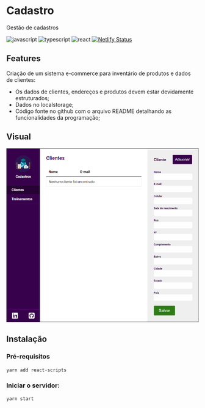 # Cadastro
Gestão de cadastros

![javascript](https://img.shields.io/badge/Javascript-F7DF1E?style=for-the-badge&logo=javascript&logoColor=black) ![typescript](https://img.shields.io/badge/TypeScript-3178C6?style=for-the-badge&logo=typescript&logoColor=white) ![react](https://img.shields.io/badge/React-61DAFB?style=for-the-badge&logo=REACT&logoColor=black) [![Netlify Status](https://api.netlify.com/api/v1/badges/9aa29fae-e2ee-4844-8aa4-a3df1a6f3342/deploy-status)](https://app.netlify.com/sites/quizzical-mclean-6ccaeb/deploys)

## Features

Criação de um sistema e-commerce para inventário de produtos e dados de clientes:

- Os dados de clientes, endereços e produtos devem estar devidamente estruturados;
- Dados no localstorage;
- Código fonte no github com o arquivo README detalhando as funcionalidades da programação;



## Visual

![Visual](public/visual.png)

## Instalação

### Pré-requisitos

```
yarn add react-scripts
```

### Iniciar o servidor:

```
yarn start
```